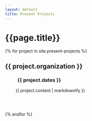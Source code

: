 ```yaml
---
layout: default
title: Present Projects
---
```

<h1>{{page.title}}</h1>



<u1>
  {% for project in site.present-projects %}
      <h2>{{ project.organization }}</h2>
      <h3 style="margin-left: 2.5em;">{{ project.dates }}</h3>
      <p style="margin-left: 2.5em;">{{ project.content | markdownify }}</p>
      <br>
      <br>

  {% endfor %}
</u1>
